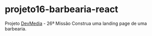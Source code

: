 # projeto16-barbearia-react

Projeto [DevMedia](https://www.devmedia.com.br/) - 26ª Missão Construa uma landing page de uma barbearia.